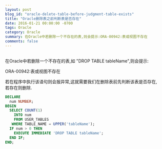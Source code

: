 ```yaml
---
layout: post
blog_id: "oracle-delete-table-before-judgment-table-exists"
title: "Oracle删除表之前判断表是否存在"
date: 2016-01-21 00:00:00 -0700
tags: Oracle
category: Oracle
summary: 在Oracle中若删除一个不存在的表,则会提示:ORA-00942:表或视图不存在
comments: false
---
```

<br>
在Oracle中若删除一个不存在的表,如 "DROP TABLE tableName",则会提示:

ORA-00942:表或视图不存在

若在程序中执行该语句则会报异常,这就需要我们在删除表前先判断该表是否存在,若存在则删除. 

```sql
DECLARE
  num NUMBER;
BEGIN
  SELECT COUNT(1)
    INTO num
    FROM USER_TABLES
   WHERE TABLE_NAME = UPPER('tableName');
  IF num > 0 THEN
    EXECUTE IMMEDIATE 'DROP TABLE tableName';
  END IF;
END;
```

<br>